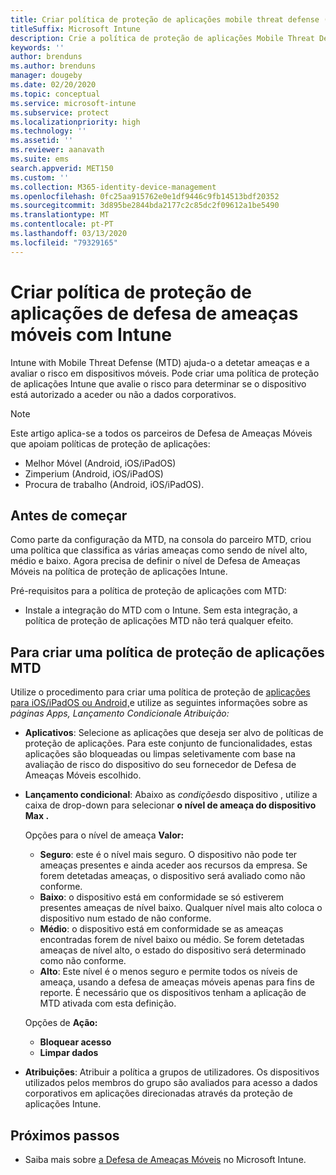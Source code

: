 ```yaml
---
title: Criar política de proteção de aplicações mobile threat defense (MTD) com Intune
titleSuffix: Microsoft Intune
description: Crie a política de proteção de aplicações Mobile Threat Defense (MTD) com a Microsoft Intune.
keywords: ''
author: brenduns
ms.author: brenduns
manager: dougeby
ms.date: 02/20/2020
ms.topic: conceptual
ms.service: microsoft-intune
ms.subservice: protect
ms.localizationpriority: high
ms.technology: ''
ms.assetid: ''
ms.reviewer: aanavath
ms.suite: ems
search.appverid: MET150
ms.custom: ''
ms.collection: M365-identity-device-management
ms.openlocfilehash: 0fc25aa915762e0e1df9446c9fb14513bdf20352
ms.sourcegitcommit: 3d895be2844bda2177c2c85dc2f09612a1be5490
ms.translationtype: MT
ms.contentlocale: pt-PT
ms.lasthandoff: 03/13/2020
ms.locfileid: "79329165"
---
```

# <a name="create-mobile-threat-defense-app-protection-policy-with-intune"></a>Criar política de proteção de aplicações de defesa de ameaças móveis com Intune

Intune with Mobile Threat Defense (MTD) ajuda-o a detetar ameaças e a avaliar o risco em dispositivos móveis. Pode criar uma política de proteção de aplicações Intune que avalie o risco para determinar se o dispositivo está autorizado a aceder ou não a dados corporativos.

> [!NOTE]
> Este artigo aplica-se a todos os parceiros de Defesa de Ameaças Móveis que apoiam políticas de proteção de aplicações:
>
> - Melhor Móvel (Android, iOS/iPadOS)
> - Zimperium (Android, iOS/iPadOS)
> - Procura de trabalho (Android, iOS/iPadOS).

## <a name="before-you-begin"></a>Antes de começar

Como parte da configuração da MTD, na consola do parceiro MTD, criou uma política que classifica as várias ameaças como sendo de nível alto, médio e baixo. Agora precisa de definir o nível de Defesa de Ameaças Móveis na política de proteção de aplicações Intune.

Pré-requisitos para a política de proteção de aplicações com MTD:

- Instale a integração do MTD com o Intune. Sem esta integração, a política de proteção de aplicações MTD não terá qualquer efeito.

## <a name="to-create-an-mtd-app-protection-policy"></a>Para criar uma política de proteção de aplicações MTD

Utilize o procedimento para criar uma política de proteção de [aplicações para iOS/iPadOS ou Android,](../apps/app-protection-policies.md#app-protection-policies-for-iosipados-and-android-apps)e utilize as seguintes informações sobre as *páginas Apps,* *Lançamento Condicional*e *Atribuição:*

- **Aplicativos**: Selecione as aplicações que deseja ser alvo de políticas de proteção de aplicações. Para este conjunto de funcionalidades, estas aplicações são bloqueadas ou limpas seletivamente com base na avaliação de risco do dispositivo do seu fornecedor de Defesa de Ameaças Móveis escolhido.
- **Lançamento condicional**: Abaixo as *condições*do dispositivo , utilize a caixa de drop-down para selecionar **o nível de ameaça do dispositivo Max .**

  Opções para o nível de ameaça **Valor:**

  - **Seguro**: este é o nível mais seguro. O dispositivo não pode ter ameaças presentes e ainda aceder aos recursos da empresa. Se forem detetadas ameaças, o dispositivo será avaliado como não conforme.
  - **Baixo**: o dispositivo está em conformidade se só estiverem presentes ameaças de nível baixo. Qualquer nível mais alto coloca o dispositivo num estado de não conforme.
  - **Médio**: o dispositivo está em conformidade se as ameaças encontradas forem de nível baixo ou médio. Se forem detetadas ameaças de nível alto, o estado do dispositivo será determinado como não conforme.
  - **Alto**: Este nível é o menos seguro e permite todos os níveis de ameaça, usando a defesa de ameaças móveis apenas para fins de reporte. É necessário que os dispositivos tenham a aplicação de MTD ativada com esta definição.

  Opções de **Ação:**

  - **Bloquear acesso**
  - **Limpar dados**

- **Atribuições**: Atribuir a política a grupos de utilizadores.  Os dispositivos utilizados pelos membros do grupo são avaliados para acesso a dados corporativos em aplicações direcionadas através da proteção de aplicações Intune.

## <a name="next-steps"></a>Próximos passos

- Saiba mais sobre [a Defesa de Ameaças Móveis](mobile-threat-defense.md) no Microsoft Intune.
